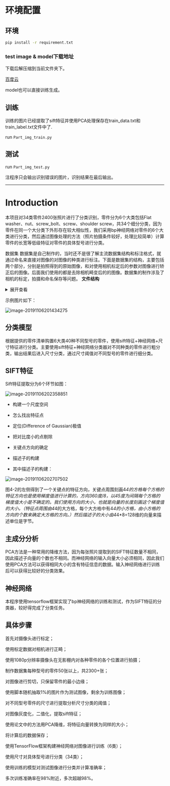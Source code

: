 # 环境配置
## 环境
```bash
pip install -r requirement.txt
```
### test image & model下载地址
下载后解压缩到当前文件夹下。

[百度云](https://pan.baidu.com/s/1krkLWQZt4C8o1Crgg0S42A)

model也可以直接训练生成。


## 训练

训练的图片已经提取了sift特征并使用PCA处理保存在train_data.txt和train_label.txt文件中了.

run `Part_img_train.py`

## 测试

run `Part_img_test.py`

注程序只会输出识别错误的图片，识别结果在最后输出。

---
# Introduction
本项目对34类零件2400张照片进行了分类识别，零件分为6个大类包括Flat washer、nut、screw_bolt、screw、shoulder screw，共34个细分分类，因为零件在同一个大分类下外形存在较大相似性，我们采用bp神经网络对零件的6个大类进行分类，然后通过图像处理的方法（照片拍摄条件较好，处理比较简单）计算零件的长宽等低级特征对零件的具体型号进行分类。

数据集
数据集是自己制作的，当时还不是很了解主流数据集结构和标注格式，就通过命名来直接对图像的对图像的种类进行标注。下面是数据集的结构，主要包括两个部分，分别是拍照得到的原始图像，和对使用相机标定后的参数对图像进行矫正后的图像。后面我们使用的都是去除相机畸变后的的图像。数据集的制作涉及了相机的标定，拍摄和命名保存等问题。
**文件结构**
<details>
<summary>展开查看</summary>
<pre><code>

├── calibration

│ ├── Flat washer_M22_39_3

│ ├── Flat washer_M24_44_4

│ ├── nut_1_8

│ ├── nut_9_16_12

│ ├── screw_bolt_M12_100

│ ├── screw_bolt_M12_110

│ ├── screw_bolt_M12_120

│ ├── screw_bolt_M12_60

│ ├── screw_bolt_M12_65

│ ├── screw_bolt_M12_70

│ ├── screw_bolt_M12_80

│ ├── screw_bolt_M12_90

│ ├── screw_M5_25

│ ├── screw_M5_30

│ ├── screw_M5_35

│ ├── screw_M5_40

│ ├── screw_M5_45

│ ├── screw_M6_20

│ ├── screw_M6_25

│ ├── screw_M6_30

│ ├── screw_M6_35

│ ├── screw_M6_40

│ ├── screw_M6_45

│ ├── screw_M6_50

│ ├── shoulder screw_M8_20

│ ├── shoulder screw_M8_25

│ ├── shoulder screw_M8_30

│ ├── shoulder screw_M8_35

│ ├── shoulder screw_M8_40

│ ├── shoulder screw_M8_45

│ ├── shoulder screw_M8_50

│ ├── shoulder screw_M8_60

│ ├── shoulder screw_M8_65

│ ├── shoulder screw_M8_75

│ ├── shoulder screw_M8_80

│ ├── shoulder screw_M8_85

│ ├── shoulder screw_M8_90

│ ├── spring washer_M22

│ └── spring washer_M24

└── original

├── Flat washer_M22_39_3

├── Flat washer_M24_44_4
├── nut_1_8

├── nut_9_16_12

├── screw_bolt_M12_100

├── screw_bolt_M12_110

├── screw_bolt_M12_120

├── screw_bolt_M12_60

├── screw_bolt_M12_65

├── screw_bolt_M12_70

├── screw_bolt_M12_80

├── screw_bolt_M12_90

├── screw_M5_25

├── screw_M5_30

├── screw_M5_35

├── screw_M5_40

├── screw_M5_45

├── screw_M6_20

├── screw_M6_25

├── screw_M6_30

├── screw_M6_35

├── screw_M6_40

├── screw_M6_45

├── screw_M6_50

├── shoulder screw_M8_20

├── shoulder screw_M8_25

├── shoulder screw_M8_30

├── shoulder screw_M8_35

├── shoulder screw_M8_40

├── shoulder screw_M8_45

├── shoulder screw_M8_50

├── shoulder screw_M8_60

├── shoulder screw_M8_65

├── shoulder screw_M8_75

├── shoulder screw_M8_80

├── shoulder screw_M8_85

├── shoulder screw_M8_90

├── spring washer_M22

└── spring washer_M24

</code></pre>
</details>

示例图片如下：

![image-20191106201434275](https://user-images.githubusercontent.com/26670635/110235384-aebfd300-7f6a-11eb-9491-0de1f7dae0ee.png)


## 分类模型
根据提供的零件清单购置6大类40种不同型号的零件，使用sift特征+神经网络+尺寸特征进行分类。主要使用sift特征+神经网络分类器对不同种类的零件进行粗分类，输出结果后进入尺寸分类，通过尺寸阈值对不同型号的零件进行细分类。

## SIFT特征
Sift特征提取分为6个环节如图：

![image-20191106202358851](https://user-images.githubusercontent.com/26670635/110235390-b67f7780-7f6a-11eb-8579-bc1995155426.png)


* 构建一个尺度空间

* 怎么找出特征点

* 定位(Difference of Gaussian)极值

* 把对比度小的点剔除

* 关键点方向的确定

* 描述子的构建

* 其中描述子的构建：

![image-20191106202707502](https://user-images.githubusercontent.com/26670635/110235396-bd0def00-7f6a-11eb-8ce4-0d2ec6773253.png)


图4-2的左侧得到了一个关键点的特征方向，关键点周围刻画4*4的方格每个方格的特征方向也是使用梯度值进行计算的，方向360度/8，以45度为间隔每个方格的梯度值大小是不确定的。我们使用方向的大小，也就是向量的长度刻画这个梯度值的大小。（特征点周围由4*4的大方格，每个大方格中有4*4的小方格，由小方格的方向的个数来确定大方格的方向。）然后描述子的大小由4*4*8=128维的向量来描述单位是字节。

## 主成分分析
PCA方法是一种常用的降维方法，因为每张照片提取到的SIFT特征数量不相同，因此描述子向量的个数也不相同。而神经网络的输入向量大小必须相同，因此我们使用PCA方法可以获得相同大小的含有特征信息的数据。输入神经网络进行训练后可以获得比较好的分类效果。

## 神经网络
本程序使用tensorflow框架实现了bp神经网络的训练和测试，作为SIFT特征的分类器，较好得完成了分类任务。

## 具体步骤
首先对摄像头进行标定；

使用标定数据对相机进行正畸；

使用1080p分辨率摄像头在无影棚内对各种零件的各个位置进行拍摄；

制作数据集每种型号的零件50张以上，共2300+张；

对图像进行剪切，只保留零件的最小边缘；

使用脚本随机抽取1%的图片作为测试图像，剩余为训练图像；

对不同型号零件的尺寸进行提取分析尺寸分类的阈值；

对图像灰度化，二值化，提取sift特征；

使用论文中的方法用PCA降维，将特征向量转换为同样的大小；

将计算后的数据保存；

使用TensorFlow框架构建神经网络对图像进行训练（6类）；

使用尺寸对具体型号进行分类（34类）；

使用训练的模型对测试图像进行分类并计算准确率；

多次训练准确率在98%附近，多次超越98%。
